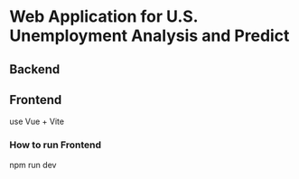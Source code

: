 # Web Application for U.S. Unemployment Analysis and Predict

## Backend

## Frontend
use Vue + Vite
### How to run Frontend
npm run dev
